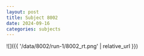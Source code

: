 ```yaml
---
layout: post
title: Subject 8002
date: 2024-09-16
categories: subjects
---
```


![]({{ '/data/8002/run-1/8002_rt.png' | relative_url }})
